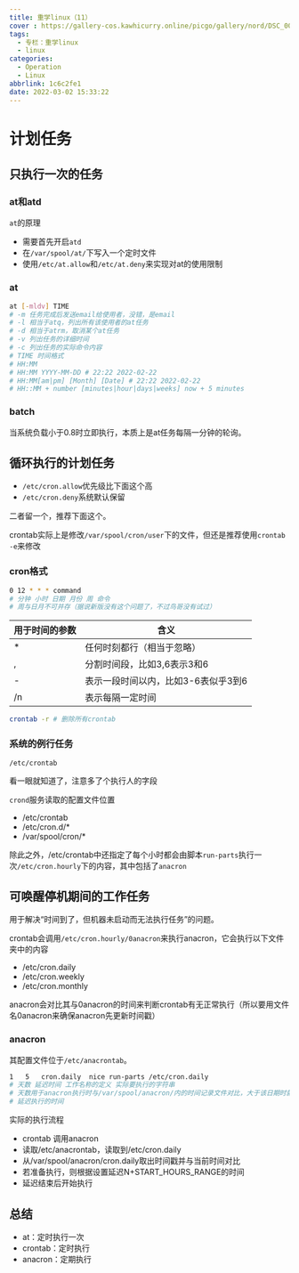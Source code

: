 ```yaml
---
title: 重学linux（11）
cover : https://gallery-cos.kawhicurry.online/picgo/gallery/nord/DSC_0004.JPG
tags:
  - 专栏：重学linux
  - linux
categories:
  - Operation
  - Linux
abbrlink: 1c6c2fe1
date: 2022-03-02 15:33:22
---
```


# 计划任务

## 只执行一次的任务

### at和atd

`at`的原理

- 需要首先开启`atd`
- 在`/var/spool/at/`下写入一个定时文件
- 使用`/etc/at.allow`和`/etc/at.deny`来实现对at的使用限制

### at

```bash
at [-mldv] TIME
# -m 任务完成后发送email给使用者，没错，是email
# -l 相当于atq，列出所有该使用者的at任务
# -d 相当于atrm，取消某个at任务
# -v 列出任务的详细时间
# -c 列出任务的实际命令内容
# TIME 时间格式
# HH:MM
# HH:MM YYYY-MM-DD # 22:22 2022-02-22
# HH:MM[am|pm] [Month] [Date] # 22:22 2022-02-22
# HH::MM + number [minutes|hour|days|weeks] now + 5 minutes
```

### batch

当系统负载小于0.8时立即执行，本质上是at任务每隔一分钟的轮询。

## 循环执行的计划任务

- `/etc/cron.allow`优先级比下面这个高
- `/etc/cron.deny`系统默认保留

二者留一个，推荐下面这个。

crontab实际上是修改`/var/spool/cron/user`下的文件，但还是推荐使用`crontab -e`来修改

### cron格式

```bash
0 12 * * * command
# 分钟 小时 日期 月份 周 命令
# 周与日月不可并存（据说新版没有这个问题了，不过鸟哥没有试过）
```

| 用于时间的参数 | 含义                                |
| -------------- | ----------------------------------- |
| *              | 任何时刻都行（相当于忽略）          |
| ,              | 分割时间段，比如3,6表示3和6         |
| -              | 表示一段时间以内，比如3-6表似乎3到6 |
| /n             | 表示每隔一定时间                    |

```bash
crontab -r # 删除所有crontab
```

### 系统的例行任务

`/etc/crontab`

看一眼就知道了，注意多了个执行人的字段

`crond`服务读取的配置文件位置

- /etc/crontab
- /etc/cron.d/*
- /var/spool/cron/*

除此之外，/etc/crontab中还指定了每个小时都会由脚本`run-parts`执行一次`/etc/cron.hourly`下的内容，其中包括了`anacron`

## 可唤醒停机期间的工作任务

用于解决“时间到了，但机器未启动而无法执行任务”的问题。

crontab会调用`/etc/cron.hourly/0anacron`来执行anacron，它会执行以下文件夹中的内容

- /etc/cron.daily
- /etc/cron.weekly
- /etc/cron.monthly

anacron会对比其与0anacron的时间来判断crontab有无正常执行（所以要用文件名0anacron来确保anacron先更新时间戳）

### anacron

其配置文件位于`/etc/anacrontab`。

```bash
1	5	cron.daily	nice run-parts /etc/cron.daily
# 天数 延迟时间 工作名称的定义 实际要执行的字符串
# 天数用于anacron执行时与/var/spool/anacron/内的时间记录文件对比，大于该日期时就执行
# 延迟执行的时间
```

实际的执行流程

- crontab 调用anacron
- 读取/etc/anacrontab，读取到/etc/cron.daily
- 从/var/spool/anacron/cron.daily取出时间戳并与当前时间对比
- 若准备执行，则根据设置延迟N+START_HOURS_RANGE的时间
- 延迟结束后开始执行

## 总结

- at：定时执行一次
- crontab：定时执行
- anacron：定期执行
